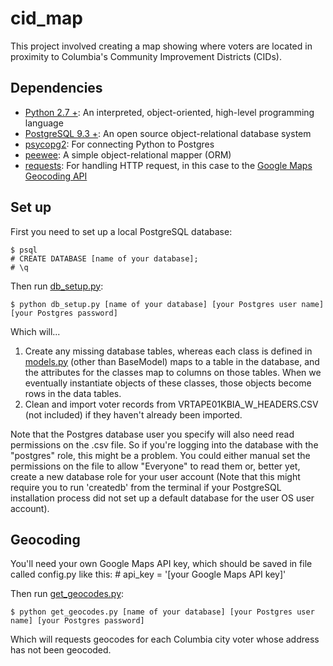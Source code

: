 cid_map
=======

This project involved creating a map showing where voters are located in proximity to Columbia's Community Improvement Districts (CIDs).

Dependencies
------------

*	[Python 2.7 +](https://www.python.org/ "Python 2.7"): An interpreted, object-oriented, high-level programming language
*	[PostgreSQL 9.3 +](http://www.postgresql.org/ "PostgreSQL"): An open source object-relational database system
*	[psycopg2](http://initd.org/psycopg/ "psycopg2"): For connecting Python to Postgres
*	[peewee](https://peewee.readthedocs.org/en/latest/): A simple object-relational mapper (ORM)
*	[requests](http://docs.python-requests.org/en/latest/ "requests"): For handling HTTP request, in this case to the [Google Maps Geocoding API](https://developers.google.com/maps/documentation/geocoding/intro)

Set up
------

First you need to set up a local PostgreSQL database:

	$ psql
	# CREATE DATABASE [name of your database];
	# \q

Then run [db_setup.py](https://github.com/gordonje/cid_map/blob/master/db_setup.py):

	$ python db_setup.py [name of your database] [your Postgres user name] [your Postgres password]

Which will...

1.	Create any missing database tables, whereas each class is defined in [models.py](https://github.com/gordonje/cid_map/blob/master/models.py) (other than BaseModel) maps to a table in the database, and the attributes for the classes map to columns on those tables. When we eventually instantiate objects of these classes, those objects become rows in the data tables.
2.	Clean and import voter records from VRTAPE01KBIA_W_HEADERS.CSV (not included) if they haven't already been imported.

Note that the Postgres database user you specify will also need read permissions on the .csv file. So if you're logging into the database with the "postgres" role, this might be a problem. You could either manual set the permissions on the file to allow "Everyone" to read them or, better yet, create a new database role for your user account (Note that this might require you to run 'createdb' from the terminal if your PostgreSQL installation process did not set up a default database for the user OS user account).

Geocoding
---------

You'll need your own Google Maps API key, which should be saved in file called config.py like this:
	# api_key = '[your Google Maps API key]'

Then run [get_geocodes.py](https://github.com/gordonje/cid_map/blob/master/get_geocodes.py):

	$ python get_geocodes.py [name of your database] [your Postgres user name] [your Postgres password]

Which will requests geocodes for each Columbia city voter whose address has not been geocoded.

